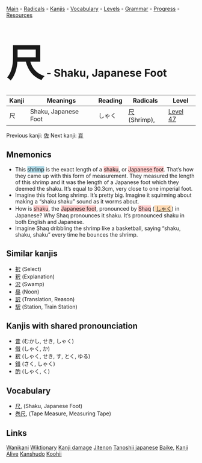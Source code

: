 <style> bigfont {font-size: 100px}</style>
[Main](../README.md) -
[Radicals](../radicals.md) -
[Kanjis](../kanjis.md) -
[Vocabulary](../vocabulary.md) -
[Levels](../levels.md) -
[Grammar](../grammar.md) - 
[Progress](../progress.md) -
[Resources](../resources.md)
# <bigfont> 尺</bigfont> - Shaku, Japanese Foot 

| Kanji | Meanings | Reading | Radicals | Level |
| --- | --- | --- | --- | --- |
| 尺 | Shaku, Japanese Foot | しゃく | [尺](../radicals/尺.md) (Shrimp),  | [Level 47](../levels/wk_level47.md) |

Previous kanji: [佐](佐.md) Next kanji: [哀](哀.md) 

## Mnemonics
 * This <span style="background-color:#ADD8E6"> shrimp</span> is the exact length of a <span style="background-color:#ffcccb"> shaku</span>, or <span style="background-color:#ffcccb"> Japanese foot</span>. That’s how they came up with this form of measurement. They measured the length of this shrimp and it was the length of a Japanese foot which they deemed the shaku. It’s equal to 30.3cm, very close to one imperial foot.
* Imagine this foot long shrimp. It’s pretty big. Imagine it squirming about making a “shaku shaku” sound as it worms about.
* How is <span style="background-color:#ffcccb"> shaku</span>, the <span style="background-color:#ffcccb"> Japanese foot</span>, pronounced by <span style="background-color:#ffcccb"> Shaq</span> (<span style="background-color:#fed8b1"> [しゃく](https://jisho.org/search/しゃく)</span>) in Japanese? Why Shaq pronounces it shaku. It’s pronounced shaku in both English and Japanese.
* Imagine Shaq dribbling the shrimp like a basketball, saying “shaku, shaku, shaku” every time he bounces the shrimp.


## Similar kanjis
 * [択](択.md) (Select)
* [釈](釈.md) (Explanation)
* [沢](沢.md) (Swamp)
* [昼](昼.md) (Noon)
* [訳](訳.md) (Translation, Reason)
* [駅](駅.md) (Station, Train Station)



## Kanjis with shared pronounciation
 * [昔](昔.md) (むかし, せき, しゃく)
* [借](借.md) (しゃく, か)
* [釈](釈.md) (しゃく, せき, す, とく, ゆる)
* [錯](錯.md) (さく, しゃく)
* [酌](酌.md) (しゃく, く)



## Vocabulary
 * [尺](../vocabulary/尺.md), (Shaku, Japanese Foot)
* [巻尺](../vocabulary/尺.md), (Tape Measure, Measuring Tape)




## Links 


[Wanikani](https://www.wanikani.com/kanji/尺)
[Wiktionary](https://en.wiktionary.org/wiki/尺)
[Kanji damage](http://www.kanjidamage.com/kanji/search?utf8=✓&q=尺)
[Jitenon](https://jitenon.com/kanji/尺)
[Tanoshii japanese](https://www.tanoshiijapanese.com/dictionary/kanji.cfm?k=尺)
[Baike](https://baike.baidu.com/item/尺),
[Kanji Alive](https://app.kanjialive.com/尺)
[Kanshudo](https://www.kanshudo.com/searchmn?q=尺)
[Koohii](https://kanji.koohii.com/study/kanji/尺)
